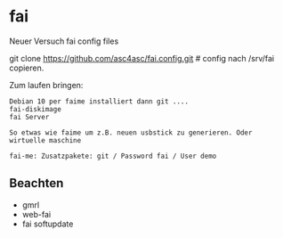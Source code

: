 # fai
Neuer Versuch fai config files

git clone https://github.com/asc4asc/fai.config.git # config nach /srv/fai copieren.

Zum laufen bringen:
```
Debian 10 per faime installiert dann git ....
fai-diskimage 
fai Server

So etwas wie faime um z.B. neuen usbstick zu generieren. Oder wirtuelle maschine

fai-me: Zusatzpakete: git / Password fai / User demo 
```
## Beachten
* gmrl
* web-fai
* fai softupdate
